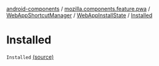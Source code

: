 [android-components](../../../index.md) / [mozilla.components.feature.pwa](../../index.md) / [WebAppShortcutManager](../index.md) / [WebAppInstallState](index.md) / [Installed](./-installed.md)

# Installed

`Installed` [(source)](https://github.com/mozilla-mobile/android-components/blob/master/components/feature/pwa/src/main/java/mozilla/components/feature/pwa/WebAppShortcutManager.kt#L243)